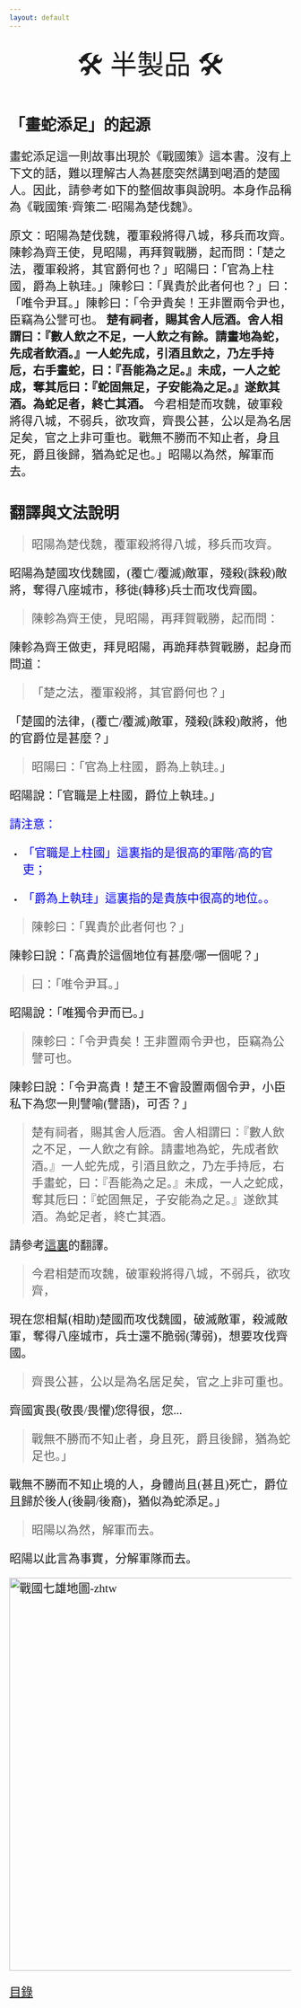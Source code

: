 ```yaml
---
layout: default
---
```

<head>
  <!-- ... -->
  <link rel="stylesheet" type="text/css" href="https://fonts.googleapis.com/earlyaccess/cwtexkai.css">
  <style>
    body {
     font-family: "cwTeXKai", serif;
    }
    p.big {
      line-height: 3;
      font-size: x-large;
    }
    p {
      font-size: 1.5em;
    }
    </style>
</head>

<center>
  <p> <font size="16">🚧🛠 半製品 🛠🚧</font> </p>
</center>

# 「畫蛇添足」的起源

畫蛇添足這一則故事出現於《戰國策》這本書。沒有上下文的話，難以理解古人為甚麼突然講到喝酒的楚國人。因此，請參考如下的整個故事與說明。本身作品稱為《戰國策·齊策二·昭陽為楚伐魏》。

原文：昭陽為楚伐魏，覆軍殺將得八城，移兵而攻齊。陳軫為齊王使，見昭陽，再拜賀戰勝，起而問：「楚之法，覆軍殺將，其官爵何也？」昭陽曰：「官為上柱國，爵為上執珪。」陳軫曰：「異貴於此者何也？」曰：「唯令尹耳。」陳軫曰：「令尹貴矣！王非置兩令尹也，臣竊為公譬可也。 **楚有祠者，賜其舍人卮酒。舍人相謂曰：『數人飲之不足，一人飲之有餘。請畫地為蛇，先成者飲酒。』一人蛇先成，引酒且飲之，乃左手持卮，右手畫蛇，曰：『吾能為之足。』未成，一人之蛇成，奪其卮曰：『蛇固無足，子安能為之足。』遂飲其酒。為蛇足者，終亡其酒。** 今君相楚而攻魏，破軍殺將得八城，不弱兵，欲攻齊，齊畏公甚，公以是為名居足矣，官之上非可重也。戰無不勝而不知止者，身且死，爵且後歸，猶為蛇足也。」昭陽以為然，解軍而去。

# 翻譯與文法說明

> 昭陽為楚伐魏，覆軍殺將得八城，移兵而攻齊。

昭陽為楚國攻伐魏國，(覆亡/覆滅)敵軍，殘殺(誅殺)敵將，奪得八座城市，移徙(轉移)兵士而攻伐齊國。

> 陳軫為齊王使，見昭陽，再拜賀戰勝，起而問：

陳軫為齊王做吏，拜見昭陽，再跪拜恭賀戰勝，起身而問道：

>「楚之法，覆軍殺將，其官爵何也？」

「楚國的法律，(覆亡/覆滅)敵軍，殘殺(誅殺)敵將，他的官爵位是甚麼？」

> 昭陽曰：「官為上柱國，爵為上執珪。」

昭陽說：「官職是上柱國，爵位上執珪。」

<a style="color:blue;"> 請注意：</a>
- <p style="color:blue;">「官職是上柱國」這裏指的是很高的軍階/高的官吏；</p>
- <p style="color:blue;">「爵為上執珪」這裏指的是貴族中很高的地位。。</p>

> 陳軫曰：「異貴於此者何也？」

陳軫曰說：「高貴於這個地位有甚麼/哪一個呢？」

> 曰：「唯令尹耳。」

昭陽說：「唯獨令尹而已。」

> 陳軫曰：「令尹貴矣！王非置兩令尹也，臣竊為公譬可也。

陳軫曰說：「令尹高貴！楚王不會設置兩個令尹，小臣私下為您一則譬喻(譬語)，可否？」

> 楚有祠者，賜其舍人卮酒。舍人相謂曰：『數人飲之不足，一人飲之有餘。請畫地為蛇，先成者飲酒。』一人蛇先成，引酒且飲之，乃左手持卮，右手畫蛇，曰：『吾能為之足。』未成，一人之蛇成，奪其卮曰：『蛇固無足，子安能為之足。』遂飲其酒。為蛇足者，終亡其酒。

請參考[這裏](https://wenyanwen.org/pages/白話文/入門/畫蛇添足.html)的翻譯。

> 今君相楚而攻魏，破軍殺將得八城，不弱兵，欲攻齊，

現在您相幫(相助)楚國而攻伐魏國，破滅敵軍，殺滅敵軍，奪得八座城市，兵士還不脆弱(薄弱)，想要攻伐齊國。

> 齊畏公甚，公以是為名居足矣，官之上非可重也。

齊國寅畏(敬畏/畏懼)您得很，您...

> 戰無不勝而不知止者，身且死，爵且後歸，猶為蛇足也。」

戰無不勝而不知止境的人，身體尚且(甚且)死亡，爵位且歸於後人(後嗣/後裔)，猶似為蛇添足。」

> 昭陽以為然，解軍而去。

昭陽以此言為事實，分解軍隊而去。

<a title="丁志仁, CC BY-SA 3.0 &lt;https://creativecommons.org/licenses/by-sa/3.0&gt;, via Wikimedia Commons" href="https://commons.wikimedia.org/wiki/File:%E6%88%B0%E5%9C%8B%E4%B8%83%E9%9B%84%E5%9C%B0%E5%9C%96-zhtw.png"><img width="700" alt="戰國七雄地圖-zhtw" src="https://upload.wikimedia.org/wikipedia/commons/thumb/4/46/%E6%88%B0%E5%9C%8B%E4%B8%83%E9%9B%84%E5%9C%B0%E5%9C%96-zhtw.png/512px-%E6%88%B0%E5%9C%8B%E4%B8%83%E9%9B%84%E5%9C%B0%E5%9C%96-zhtw.png?20181015152633"></a>

[目錄](https://wenyanwen.org)
